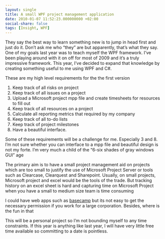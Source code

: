 ```yaml
---
layout: single
title: A small WPF project management application
date: 2010-01-07 11:52:23.000000000 +02:00
social-share: false
tags: [Insight, WPF]
---
```

They say the best way to learn something new is to jump in head first and just do it. Don’t ask me who “they” are but apparently, that’s what they say. One of my goals last year was to teach myself the WPF framework. I’ve been playing around with it on off for most of 2009 and it’s a truly impressive framework. This year, I’ve decided to expand that knowledge by creating something useful to me using WPF and C#.

These are my high level requirements for the the first version
1. Keep track of all risks on project
2. Keep track of all issues on a project
3. Upload a Microsoft project mpp file and create timesheets for resources to fill out
4. Keep track of all resources on a project
5. Calculate all reporting metrics that required by my company
6. Keep track of all to-do lists
7. Keep track of project milestones
8. Have a beautiful interface.


Some of these requirements will be a challenge for me. Especially 3 and 8. I’m not sure whether you can interface to a mpp file and beautiful design is not my forte. I’m very much a child of the “6-six shades of gray windows GUI” age

The primary aim is to have a small project management aid on projects which are too small to justify the use of Microsoft Project Server or tools such as Clearcase, Clearquest and Sharepoint. Usually, on small projects, Microsoft project and excel would be the tools of the trade. But tracking history on an excel sheet is hard and capturing time on Microsoft Project when you have a small to medium size team is time consuming

I could have web apps such as <a href="http://basecamphq.com/">basecamp</a> but its not easy to get the necessary permission if you work for a large corporation. Besides, where is the fun in that

This will be a personal project so I’m not bounding myself to any time constraints. If this year is anything like last year, I will have very little free time available so committing to a date is pointless.

